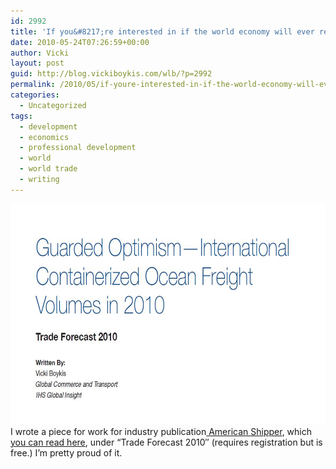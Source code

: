 ```yaml
---
id: 2992
title: 'If you&#8217;re interested in if the world economy will ever recover'
date: 2010-05-24T07:26:59+00:00
author: Vicki
layout: post
guid: http://blog.vickiboykis.com/wlb/?p=2992
permalink: /2010/05/if-youre-interested-in-if-the-world-economy-will-ever-recover/
categories:
  - Uncategorized
tags:
  - development
  - economics
  - professional development
  - world
  - world trade
  - writing
---
```

<p style="text-align: left;">
  <a href="https://raw.githubusercontent.com/veekaybee/wlb/gh-pages/assets/images/2010/05/editorial.jpg"><img class="aligncenter size-full wp-image-2991" title="editorial" src="https://raw.githubusercontent.com/veekaybee/wlb/gh-pages/assets/images/2010/05/editorial.jpg" alt="" width="642" height="353" /></a>I wrote a piece for work for industry publication<a href="http://www.americanshipper.com/newweb/index.asp"> American Shipper</a>, which <a href="http://www.americanshipper.com/NewWeb/reports/index.asp">you can read here</a>, under &#8220;Trade Forecast 2010&#8243; (requires registration but is free.) I&#8217;m pretty proud of it.
</p>

<p style="text-align: left;">
  <p style="text-align: center;">
    <p style="text-align: center;">
      <p style="text-align: left;">